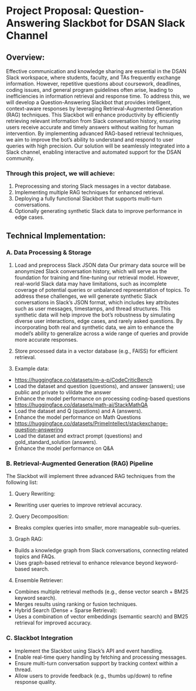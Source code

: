 # Project Proposal: Question-Answering Slackbot for DSAN Slack Channel

## Overview: 
Effective communication and knowledge sharing are essential in the DSAN Slack workspace, where students, faculty, and TAs frequently exchange information. However, repetitive questions about coursework, deadlines, coding issues, and general program guidelines often arise, leading to inefficiencies in information retrieval and response time.
To address this, we will develop a Question-Answering Slackbot that provides intelligent, context-aware responses by leveraging Retrieval-Augmented Generation (RAG) techniques. This Slackbot will enhance productivity by efficiently retrieving relevant information from Slack conversation history, ensuring users receive accurate and timely answers without waiting for human intervention.
By implementing advanced RAG-based retrieval techniques, we aim to improve the bot’s ability to understand and respond to user queries with high precision. Our solution will be seamlessly integrated into a Slack channel, enabling interactive and automated support for the DSAN community.

### Through this project, we will achieve:
1. Preprocessing and storing Slack messages in a vector database.
2. Implementing multiple RAG techniques for enhanced retrieval.
3. Deploying a fully functional Slackbot that supports multi-turn conversations.
4. Optionally generating synthetic Slack data to improve performance in edge cases.

## Technical Implementation:

### A. Data Processing & Storage

1. Load and preprocess Slack JSON data 
Our primary data source will be anonymized Slack conversation history, which will serve as the foundation for training and fine-tuning our retrieval model. However, real-world Slack data may have limitations, such as incomplete coverage of potential queries or unbalanced representation of topics.
To address these challenges, we will generate synthetic Slack conversations in Slack’s JSON format, which includes key attributes such as user messages, timestamps, and thread structures. This synthetic data will help improve the bot’s robustness by simulating diverse user interactions, edge cases, and rarely asked questions. By incorporating both real and synthetic data, we aim to enhance the model’s ability to generalize across a wide range of queries and provide more accurate responses.

2. Store processed data in a vector database (e.g., FAISS) for efficient retrieval.

3. Example data: 
- https://huggingface.co/datasets/m-a-p/CodeCriticBench
- Load the dataset and question (questions), and answer (answers); use public and private to vlildate the answer 
- Enhance the model performance on processing coding-based questions 
- https://huggingface.co/datasets/math-ai/StackMathQA
- Load the dataset and Q (questions) and A (answers). 
- Enhance the model performance on Math Questions
- https://huggingface.co/datasets/PrimeIntellect/stackexchange-question-answering
- Load the dataset and extract prompt (questions) and gold_standard_solution (answers).
- Enhance the model performance on Q&A

### B. Retrieval-Augmented Generation (RAG) Pipeline
The Slackbot will implement three advanced RAG techniques from the following list:
1. Query Rewriting:
- Rewriting user queries to improve retrieval accuracy.
2. Query Decomposition:
- Breaks complex queries into smaller, more manageable sub-queries.
3. Graph RAG:
- Builds a knowledge graph from Slack conversations, connecting related topics and FAQs.
- Uses graph-based retrieval to enhance relevance beyond keyword-based search.
4. Ensemble Retriever:
- Combines multiple retrieval methods (e.g., dense vector search + BM25 keyword search).
- Merges results using ranking or fusion techniques.
- Hybrid Search (Dense + Sparse Retrieval):
- Uses a combination of vector embeddings (semantic search) and BM25 retrieval for improved accuracy.

### C. Slackbot Integration
- Implement the Slackbot using Slack’s API and event handling.
- Enable real-time query handling by fetching and processing messages.
- Ensure multi-turn conversation support by tracking context within a thread.
- Allow users to provide feedback (e.g., thumbs up/down) to refine response quality.
